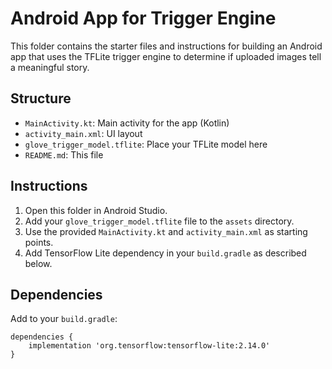 # Android App for Trigger Engine

This folder contains the starter files and instructions for building an Android app that uses the TFLite trigger engine to determine if uploaded images tell a meaningful story.

## Structure

- `MainActivity.kt`: Main activity for the app (Kotlin)
- `activity_main.xml`: UI layout
- `glove_trigger_model.tflite`: Place your TFLite model here
- `README.md`: This file

## Instructions

1. Open this folder in Android Studio.
2. Add your `glove_trigger_model.tflite` file to the `assets` directory.
3. Use the provided `MainActivity.kt` and `activity_main.xml` as starting points.
4. Add TensorFlow Lite dependency in your `build.gradle` as described below.

## Dependencies

Add to your `build.gradle`:

```
dependencies {
    implementation 'org.tensorflow:tensorflow-lite:2.14.0'
}
```
